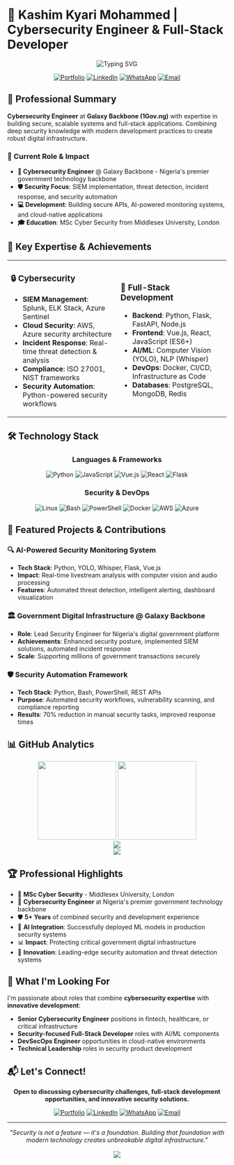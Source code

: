 # 👋 Kashim Kyari Mohammed | Cybersecurity Engineer & Full-Stack Developer

<div align="center">
  
  ![Typing SVG](https://readme-typing-svg.demolab.com?font=Fira+Code&size=22&duration=3000&pause=1000&color=00D4FF&center=true&vCenter=true&width=600&lines=Cybersecurity+Engineer+%40+Galaxy+Backbone;MSc+Cyber+Security+%7C+Middlesex+University;Python+%7C+Flask+%7C+Vue+%7C+React+Developer;Building+Secure+%26+Intelligent+Systems;5%2B+Years+in+Security+%26+Development)
  
  [![Portfolio](https://img.shields.io/badge/🌐_Portfolio-View_Live-00D4FF?style=for-the-badge&logoColor=white)](https://portfolio-phi-kohl-26.vercel.app)
  [![LinkedIn](https://img.shields.io/badge/LinkedIn-Connect-0A66C2?style=for-the-badge&logo=linkedin&logoColor=white)](https://www.linkedin.com/in/0xkashim)
  [![WhatsApp](https://img.shields.io/badge/WhatsApp-Chat-25D366?style=for-the-badge&logo=whatsapp&logoColor=white)](https://wa.me/2348135964992)
  [![Email](https://img.shields.io/badge/Email-Contact_Me-D14836?style=for-the-badge&logo=gmail&logoColor=white)](mailto:kashimkyari@gmail.com)
  
</div>

## 🎯 Professional Summary

**Cybersecurity Engineer** at **Galaxy Backbone (1Gov.ng)** with expertise in building secure, scalable systems and full-stack applications. Combining deep security knowledge with modern development practices to create robust digital infrastructure.

### 🏢 Current Role & Impact
- **🔐 Cybersecurity Engineer** @ Galaxy Backbone - Nigeria's premier government technology backbone
- **🛡️ Security Focus**: SIEM implementation, threat detection, incident response, and security automation
- **💻 Development**: Building secure APIs, AI-powered monitoring systems, and cloud-native applications
- **🎓 Education**: MSc Cyber Security from Middlesex University, London

## 💼 Key Expertise & Achievements

<table>
<tr>
<td width="50%">

### 🔒 **Cybersecurity**
- **SIEM Management**: Splunk, ELK Stack, Azure Sentinel
- **Cloud Security**: AWS, Azure security architecture
- **Incident Response**: Real-time threat detection & analysis
- **Compliance**: ISO 27001, NIST frameworks
- **Security Automation**: Python-powered security workflows

</td>
<td width="50%">

### 🚀 **Full-Stack Development**
- **Backend**: Python, Flask, FastAPI, Node.js
- **Frontend**: Vue.js, React, JavaScript (ES6+)
- **AI/ML**: Computer Vision (YOLO), NLP (Whisper)
- **DevOps**: Docker, CI/CD, Infrastructure as Code
- **Databases**: PostgreSQL, MongoDB, Redis

</td>
</tr>
</table>

## 🛠️ Technology Stack

<div align="center">

### Languages & Frameworks
![Python](https://img.shields.io/badge/Python-Expert-3776AB?style=flat-square&logo=python&logoColor=white)
![JavaScript](https://img.shields.io/badge/JavaScript-Advanced-F7DF1E?style=flat-square&logo=javascript&logoColor=black)
![Vue.js](https://img.shields.io/badge/Vue.js-Advanced-4FC08D?style=flat-square&logo=vue.js&logoColor=white)
![React](https://img.shields.io/badge/React-Advanced-61DAFB?style=flat-square&logo=react&logoColor=black)
![Flask](https://img.shields.io/badge/Flask-Expert-000000?style=flat-square&logo=flask&logoColor=white)

### Security & DevOps
![Linux](https://img.shields.io/badge/Linux-Expert-FCC624?style=flat-square&logo=linux&logoColor=black)
![Bash](https://img.shields.io/badge/Bash-Advanced-4EAA25?style=flat-square&logo=gnu-bash&logoColor=white)
![PowerShell](https://img.shields.io/badge/PowerShell-Advanced-5391FE?style=flat-square&logo=powershell&logoColor=white)
![Docker](https://img.shields.io/badge/Docker-Advanced-2496ED?style=flat-square&logo=docker&logoColor=white)
![AWS](https://img.shields.io/badge/AWS-Advanced-232F3E?style=flat-square&logo=amazon-aws&logoColor=white)
![Azure](https://img.shields.io/badge/Azure-Advanced-0078D4?style=flat-square&logo=microsoft-azure&logoColor=white)

</div>

## 🚀 Featured Projects & Contributions

### 🔍 **AI-Powered Security Monitoring System**
- **Tech Stack**: Python, YOLO, Whisper, Flask, Vue.js
- **Impact**: Real-time livestream analysis with computer vision and audio processing
- **Features**: Automated threat detection, intelligent alerting, dashboard visualization

### 🏛️ **Government Digital Infrastructure** @ Galaxy Backbone
- **Role**: Lead Security Engineer for Nigeria's digital government platform
- **Achievements**: Enhanced security posture, implemented SIEM solutions, automated incident response
- **Scale**: Supporting millions of government transactions securely

### 🛡️ **Security Automation Framework**
- **Tech Stack**: Python, Bash, PowerShell, REST APIs
- **Purpose**: Automated security workflows, vulnerability scanning, and compliance reporting
- **Results**: 70% reduction in manual security tasks, improved response times

## 📊 GitHub Analytics

<div align="center">
  <img src="https://github-readme-stats.vercel.app/api?username=kashimkyari&show_icons=true&theme=radical&count_private=true&hide=issues&rank_icon=github&custom_title=Kashim's%20GitHub%20Stats" height="180px" />
  <img src="https://github-readme-stats.vercel.app/api/top-langs/?username=kashimkyari&layout=compact&theme=radical&hide=html,css&langs_count=8" height="180px" />
</div>

<div align="center">
  <img src="https://github-readme-activity-graph.vercel.app/graph?username=kashimkyari&bg_color=0f1419&color=00d4ff&line=00d4ff&point=ffffff&area=true&hide_border=true&custom_title=Contribution%20Activity" />
</div>

<div align="center">
  <img src="https://github-readme-streak-stats.herokuapp.com/?user=kashimkyari&theme=radical&hide_border=true" />
</div>

## 🏆 Professional Highlights

- 🔐 **MSc Cyber Security** - Middlesex University, London
- 🏢 **Cybersecurity Engineer** at Nigeria's premier government technology backbone
- 🛡️ **5+ Years** of combined security and development experience
- 🌟 **AI Integration**: Successfully deployed ML models in production security systems
- 📊 **Impact**: Protecting critical government digital infrastructure
- 🚀 **Innovation**: Leading-edge security automation and threat detection systems

## 🎯 What I'm Looking For

I'm passionate about roles that combine **cybersecurity expertise** with **innovative development**:
- **Senior Cybersecurity Engineer** positions in fintech, healthcare, or critical infrastructure
- **Security-focused Full-Stack Developer** roles with AI/ML components
- **DevSecOps Engineer** opportunities in cloud-native environments
- **Technical Leadership** roles in security product development

## 📬 Let's Connect!

<div align="center">

**Open to discussing cybersecurity challenges, full-stack development opportunities, and innovative security solutions.**

[![Portfolio](https://img.shields.io/badge/🌐_Portfolio-View_Projects-00D4FF?style=for-the-badge&logoColor=white)](https://portfolio-phi-kohl-26.vercel.app)
[![LinkedIn](https://img.shields.io/badge/LinkedIn-Professional_Network-0A66C2?style=for-the-badge&logo=linkedin&logoColor=white)](https://www.linkedin.com/in/0xkashim)
[![WhatsApp](https://img.shields.io/badge/WhatsApp-Direct_Chat-25D366?style=for-the-badge&logo=whatsapp&logoColor=white)](https://wa.me/2348135964992)
[![Email](https://img.shields.io/badge/Email-Direct_Contact-D14836?style=for-the-badge&logo=gmail&logoColor=white)](mailto:kashimkyari@gmail.com)

</div>

---

<div align="center">
  <i>"Security is not a feature — it's a foundation. Building that foundation with modern technology creates unbreakable digital infrastructure."</i>
  <br><br>
  <img src="https://komarev.com/ghpvc/?username=kashimkyari&color=00d4ff&style=flat-square&label=Profile+Views" />
</div>
